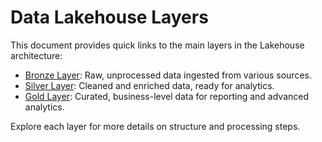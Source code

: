 # Data Lakehouse Layers

This document provides quick links to the main layers in the Lakehouse architecture:

- [Bronze Layer](steps/bronze.md): Raw, unprocessed data ingested from various sources.
- [Silver Layer](steps/silver.md): Cleaned and enriched data, ready for analytics.
- [Gold Layer](steps/gold.md): Curated, business-level data for reporting and advanced analytics.

Explore each layer for more details on structure and processing steps.